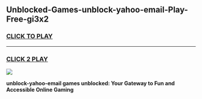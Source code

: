 
## Unblocked-Games-unblock-yahoo-email-Play-Free-gi3x2
<h3>
<a href="https://premium76.site?title=unblock-yahoo-email&ref=18A1">CLICK TO PLAY</a></h3>
<hr>

<h3>
<a href="https://premium76.site?title=unblock-yahoo-email&ref=18A1">CLICK 2 PLAY</a>
  
</h3>

<a href="https://premium76.site?title=unblock-yahoo-email&ref=18A1"><img src="https://clearcache.store/games.png"></a>


**unblock-yahoo-email games unblocked: Your Gateway to Fun and Accessible Online Gaming**
